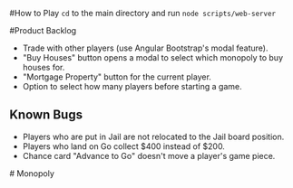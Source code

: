 #How to Play
`cd` to the main directory and run `node scripts/web-server`

#Product Backlog
<hbr>
<ul>
    <li>Trade with other players (use Angular Bootstrap's modal
    feature).</li>
    <li>"Buy Houses" button opens a modal to select which monopoly to buy houses for.</li>
    <li>"Mortgage Property" button for the current player.</li>
    <li>Option to select how many players before starting a game.</li>
</ul>
<h2>Known Bugs</h2>
<ul>
    <li>Players who are put in Jail are not relocated to the Jail board position.</li>
    <li>Players who land on Go collect $400 instead of $200.</li>
    <li>Chance card "Advance to Go" doesn't move a player's game piece.</li>
</ul># Monopoly
